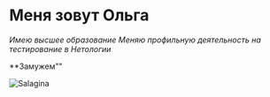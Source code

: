 # Меня зовут Ольга

_Имею высшее образование_
_Меняю профильную деятельность на тестирование в Нетологии_

**Замужем""

![Salagina](https://github.com/OlgaSalagina/-/assets/152418791/542ac91e-ed80-425e-819f-f90b0972b2b1)
